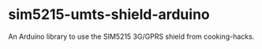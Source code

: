 # sim5215-umts-shield-arduino
An Arduino library to use the SIM5215 3G/GPRS shield from cooking-hacks.
